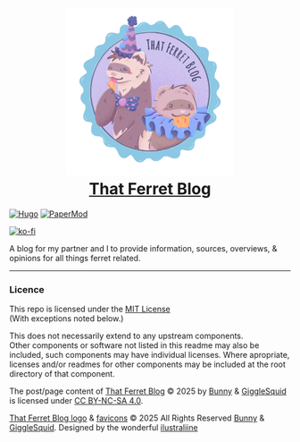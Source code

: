 <h1 align="center">
  <img src="assets/images/thatferretblog-logo.png" width="300"/><br/>
  <a href=""https://thatferret.blog>That Ferret Blog</a>
</h1>

[![Hugo](https://img.shields.io/badge/built_with-hugo-cba6f7?style=for-the-badge&logo=hugo&logoColor=cba6f7&labelColor=363a4f)](https://gohugo.io)
[![PaperMod](https://img.shields.io/badge/adityatelange-hugo--PaperMod-cba6f7?style=for-the-badge&logo=hugo&logoColor=cba6f7&labelColor=363a4f)](https://github.com/adityatelange/hugo-PaperMod)

[![ko-fi](https://ko-fi.com/img/githubbutton_sm.svg)](https://ko-fi.com/W7W819HGZ7)

A blog for my partner and I to provide information, sources, overviews, & opinions for all things ferret related. 

---

### Licence

This repo is licensed under the [MIT License](LICENSE)<br>
(With exceptions noted below.)

This does not necessarily extend to any upstream components.<br>
Other components or software not listed in this readme may also be included, such components may have individual licenses.
Where apropriate, licenses and/or readmes for other components may be included at the root directory of that component.

The post/page content of [That Ferret Blog](https://thatferret.blog/) © 2025 by [Bunny](https://linktr.ee/thatbunny) & [GiggleSquid](https://github.com/GiggleSquid) is licensed under [CC BY-NC-SA 4.0](https://creativecommons.org/licenses/by-nc-sa/4.0/).

[That Ferret Blog logo](assets/images/thatferretblog-logo.png) & [favicons](/static) © 2025 All Rights Reserved [Bunny](https://linktr.ee/thatbunny) & [GiggleSquid](https://github.com/GiggleSquid).
Designed by the wonderful [ilustraliine](https://www.instagram.com/ilustraliine)
